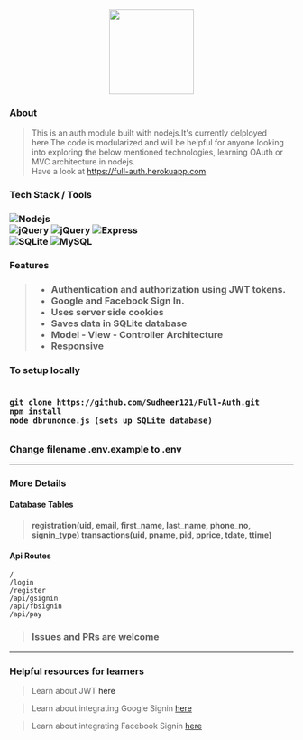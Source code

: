 <h2>  <h2>
  
<div align="center">
<img src="https://i.imgur.com/Ves9CKQ.png" width="150" height="150"/>
</div>

<h3> About </h3> 

  > This is an auth module built with nodejs.It's currently delployed here.The code is modularized and will be helpful for anyone looking into exploring the below mentioned technologies, learning OAuth or MVC architecture in nodejs.  
  > Have a look at https://full-auth.herokuapp.com.
  
<h3> Tech Stack / Tools <h3>
  <img alt="Nodejs" src="https://img.shields.io/badge/Nodejs-brigthgreen?style=plastic&logo=Node.js" />
  <br>
  <img alt="jQuery" src="https://img.shields.io/badge/jQuery-orange?style=plastic&logo=jQuery" />
  <img alt="jQuery" src="https://img.shields.io/badge/Ejs-orange?style=plastic" />
  <img alt="Express" src="https://img.shields.io/badge/Express-orange?style=plastic" />
  <br>
  <img alt="SQLite" src="https://img.shields.io/badge/SQLite-grey?style=plastic&logo=SQLite" />
  <img alt="MySQL" src="https://img.shields.io/badge/MySQL-grey?style=plastic&logo=MySQL" />
  
<h3> Features <h3>

> <ul> 
> <li> Authentication and authorization using JWT tokens. </li> 
> <li> Google and Facebook Sign In. </li>
> <li> Uses server side cookies </li>
> <li> Saves data in SQLite database </li> 
> <li> Model - View - Controller Architecture </li> 
> <li> Responsive </li>
> </ul>

<h3> To setup locally <h3>
  
```

git clone https://github.com/Sudheer121/Full-Auth.git
npm install 
node dbrunonce.js (sets up SQLite database)
  
```
Change filename .env.example to .env 

<hr> 

<h3> More Details </h3> 

<h4> Database Tables <h4> 
  
> registration(uid, email, first_name, last_name, phone_no, signin_type)
> transactions(uid, pname, pid, pprice, tdate, ttime)
  
<h4> Api Routes </h4> 
 
 ```
 / 
 /login
 /register
 /api/gsignin
 /api/fbsignin
 /api/pay
 
 ```
 > <h3> Issues and PRs are welcome </h3> 
 
 <hr>
 
 <h3> Helpful resources for learners </h3> 
 
 > Learn about JWT <a src="https://stackabuse.com/authentication-and-authorization-with-jwts-in-express-js"> here </a>
 
 > Learn about integrating Google Signin <a href="https://developers.google.com/identity/sign-in/web/sign-in"> here </a> 
 
 > Learn about integrating Facebook Signin <a href="https://developers.facebook.com/docs/facebook-login/web/"> here </a>  
 
 
